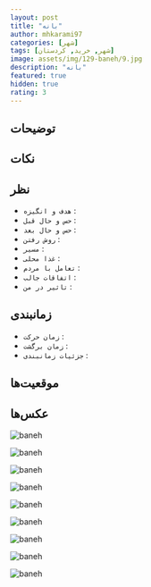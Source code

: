 ```yaml
---
layout: post
title: "بانه"
author: mhkarami97
categories: [شهر]
tags: [شهر, خرید, کردستان]
image: assets/img/129-baneh/9.jpg
description: "بانه"
featured: true
hidden: true
rating: 3
---
```


## توضیحات


## نکات


## نظر
 - `هدف و انگیزه` : 
 - `حس و حال قبل` : 
 - `حس و حال بعد` : 
 - `روش رفتن` : 
 - `مسیر` : 
 - `غذا محلی` : 
 - `تعامل با مردم` : 
 - `اتفاقات جالب` : 
 - `تاثیر در من` : 

## زمانبندی
 - `زمان حرکت` : 
 - `زمان برگشت` : 
 - `جزئیات زمانبندی` : 

## موقعیت‌ها
[]()  

## عکس‌ها

![baneh](/assets/img/129-baneh/1.jpg)  
  
![baneh](/assets/img/129-baneh/2.jpg)  
  
![baneh](/assets/img/129-baneh/3.jpg)  
  
![baneh](/assets/img/129-baneh/4.jpg)  
  
![baneh](/assets/img/129-baneh/5.jpg)  
  
![baneh](/assets/img/129-baneh/6.jpg)  
  
![baneh](/assets/img/129-baneh/7.jpg)  
  
![baneh](/assets/img/129-baneh/8.jpg)  
  
![baneh](/assets/img/129-baneh/9.jpg)  